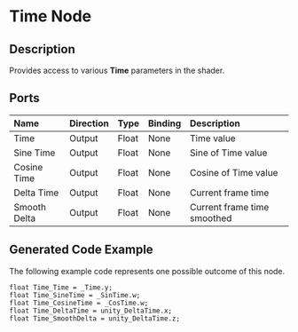 # Time Node

## Description

Provides access to various **Time** parameters in the shader.

## Ports

| Name        | Direction           | Type  | Binding | Description |
|:------------ |:-------------|:-----|:---|:---|
| Time | Output      |    Float    | None | Time value |
| Sine Time | Output      |    Float    | None | Sine of Time value |
| Cosine Time | Output      |    Float    | None | Cosine of Time value |
| Delta Time | Output      |    Float    | None | Current frame time |
| Smooth Delta | Output      |    Float    | None | Current frame time smoothed |

## Generated Code Example

The following example code represents one possible outcome of this node.

```
float Time_Time = _Time.y;
float Time_SineTime = _SinTime.w;
float Time_CosineTime = _CosTime.w;
float Time_DeltaTime = unity_DeltaTime.x;
float Time_SmoothDelta = unity_DeltaTime.z;
```
